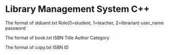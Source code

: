 # Library Management System C++

The format of stduent.txt
Role(0=student, 1=teacher, 2=librarian)  user_name   password

The format of book.txt
ISBN    Title  Author  Category 

The format of copy.txt
ISBN ID
